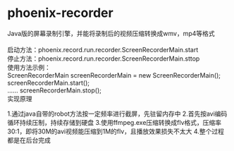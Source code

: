 # phoenix-recorder
Java版的屏幕录制引擎，并能将录制后的视频压缩转换成wmv，mp4等格式<br>
<br>启动方法：phoenix.record.run.recorder.ScreenRecorderMain.start
<br>停止方法：phoenix.record.run.recorder.ScreenRecorderMain.sttop
<br>
使用方法示例：<br>
ScreenRecorderMain screenRecorderMain = new ScreenRecorderMain();<br>
screenRecorderMain.start();<br>
......
screenRecorderMain.stop();
<br>
实现原理

1.通过java自带的robot方法按一定频率进行截屏，先驻留内存中
2.首先按avi编码循环持续压制，持续存储到硬盘
3.使用ffmpeg.exe压缩转换成flv格式，压缩率30:1，即将30M的avi视频能压缩到1M的flv，且播放效果损失不太大
4.整个过程都是在后台完成
